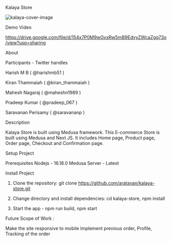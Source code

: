  Kalaya Store

![kalaya-cover-image](https://user-images.githubusercontent.com/113931134/197336885-82258a2f-eaf0-4d72-9c15-a587d91226b9.jpeg)


Demo Video 

https://drive.google.com/file/d/154x7P0M9wGvxRw5mB9EdvyZWcaZgq73o/view?usp=sharing

About

Participants - Twitter handles

Harish M B ( @harishmb51 )

Kiran Thammaiah ( @kiran_thammaiah )
     
Mahesh Nagaraj ( @maheshn1989 )

Pradeep Kumar ( @pradeep_067 )

Saravanan Perisamy ( @saravananp )

Description

Kalaya Store is built using Medusa framework. This E-commerce Store is built using Medusa and Next JS. It includes Home page, Product page, Order page, Checkout and Confirmation page. 


Setup Project 

Prerequisites
Nodejs - 16.18.0
Medusa Server - Latest

Install Project 

1. Clone the repository:
git clone https://github.com/aratavan/kalaya-store.git

2. Change directory and install dependencies: cd kalaya-store, npm install
3. Start the app - npm run build, npm start

Future Scope of Work : 

Make the site responsive to mobile
Implement previous order, Profile, Tracking of the order

